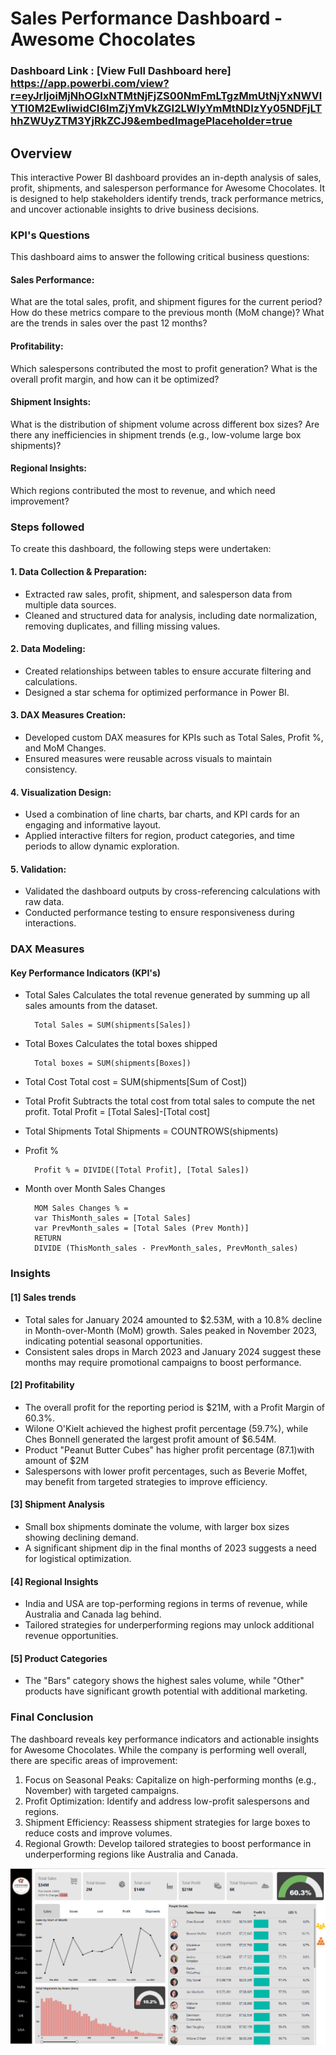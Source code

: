 # Sales Performance Dashboard - Awesome Chocolates

### Dashboard Link : [View Full Dashboard here] https://app.powerbi.com/view?r=eyJrIjoiMjNhOGIxNTMtNjFjZS00NmFmLTgzMmUtNjYxNWVlYTI0M2EwIiwidCI6ImZjYmVkZGI2LWIyYmMtNDIzYy05NDFjLThhZWUyZTM3YjRkZCJ9&embedImagePlaceholder=true

## Overview

This interactive Power BI dashboard provides an in-depth analysis of sales, profit, shipments, and salesperson performance for Awesome Chocolates. It is designed to help stakeholders identify trends, track performance metrics, and uncover actionable insights to drive business decisions.

### KPI's Questions
This dashboard aims to answer the following critical business questions:

#### Sales Performance:
What are the total sales, profit, and shipment figures for the current period?
How do these metrics compare to the previous month (MoM change)?
What are the trends in sales over the past 12 months?
#### Profitability:
Which salespersons contributed the most to profit generation?
What is the overall profit margin, and how can it be optimized?
#### Shipment Insights:
What is the distribution of shipment volume across different box sizes?
Are there any inefficiencies in shipment trends (e.g., low-volume large box shipments)?
#### Regional Insights:
Which regions contributed the most to revenue, and which need improvement?

### Steps followed 

To create this dashboard, the following steps were undertaken:

#### 1. Data Collection & Preparation:

- Extracted raw sales, profit, shipment, and salesperson data from multiple data sources.
- Cleaned and structured data for analysis, including date normalization, removing duplicates, and filling missing values.
#### 2. Data Modeling:

- Created relationships between tables to ensure accurate filtering and calculations.
- Designed a star schema for optimized performance in Power BI.
#### 3. DAX Measures Creation:

- Developed custom DAX measures for KPIs such as Total Sales, Profit %, and MoM Changes.
- Ensured measures were reusable across visuals to maintain consistency.
#### 4. Visualization Design:

- Used a combination of line charts, bar charts, and KPI cards for an engaging and informative layout.
- Applied interactive filters for region, product categories, and time periods to allow dynamic exploration.
#### 5. Validation:

- Validated the dashboard outputs by cross-referencing calculations with raw data.
- Conducted performance testing to ensure responsiveness during interactions.

### DAX Measures
#### Key Performance Indicators (KPI's)
- Total Sales
Calculates the total revenue generated by summing up all sales amounts from the dataset.

        Total Sales = SUM(shipments[Sales])

- Total Boxes
Calculates the total boxes shipped

        Total boxes = SUM(shipments[Boxes])
- Total Cost
        Total cost = SUM(shipments[Sum of Cost])
- Total Profit
Subtracts the total cost from total sales to compute the net profit.
        Total Profit = [Total Sales]-[Total cost]
- Total Shipments
        Total Shipments = COUNTROWS(shipments)
- Profit %

        Profit % = DIVIDE([Total Profit], [Total Sales])

- Month over Month Sales Changes

        MOM Sales Changes % = 
        var ThisMonth_sales = [Total Sales]
        var PrevMonth_sales = [Total Sales (Prev Month)]
        RETURN
        DIVIDE (ThisMonth_sales - PrevMonth_sales, PrevMonth_sales)

### Insights
#### [1] Sales trends
- Total sales for January 2024 amounted to $2.53M, with a 10.8% decline in Month-over-Month (MoM) growth.
Sales peaked in November 2023, indicating potential seasonal opportunities.
- Consistent sales drops in March 2023 and January 2024 suggest these months may require promotional campaigns to boost performance.
#### [2] Profitability
- The overall profit for the reporting period is $21M, with a Profit Margin of 60.3%.
- Wilone O'Kielt achieved the highest profit percentage (59.7%), while Ches Bonnell generated the largest profit amount of $6.54M.
- Product "Peanut Butter Cubes" has higher profit percentage (87.1)with amount of $2M
- Salespersons with lower profit percentages, such as Beverie Moffet, may benefit from targeted strategies to improve efficiency.
#### [3] Shipment Analysis
- Small box shipments dominate the volume, with larger box sizes showing declining demand.
- A significant shipment dip in the final months of 2023 suggests a need for logistical optimization.
#### [4] Regional Insights
- India and USA are top-performing regions in terms of revenue, while Australia and Canada lag behind.
- Tailored strategies for underperforming regions may unlock additional revenue opportunities.
#### [5] Product Categories
- The "Bars" category shows the highest sales volume, while "Other" products have significant growth potential with additional marketing.

### Final Conclusion
The dashboard reveals key performance indicators and actionable insights for Awesome Chocolates. While the company is performing well overall, there are specific areas of improvement:

1. Focus on Seasonal Peaks: Capitalize on high-performing months (e.g., November) with targeted campaigns.
2. Profit Optimization: Identify and address low-profit salespersons and regions.
3. Shipment Efficiency: Reassess shipment strategies for large boxes to reduce costs and improve volumes.
4. Regional Growth: Develop tailored strategies to boost performance in underperforming regions like Australia and Canada.

![Dashboard Image](https://github.com/Sonali-Kaleshwar/PowerBI-Reports/blob/15b826e00669fbf4d7b849f9b3769d64de367bbe/Screenshot%202025-01-11%20213246.png)
